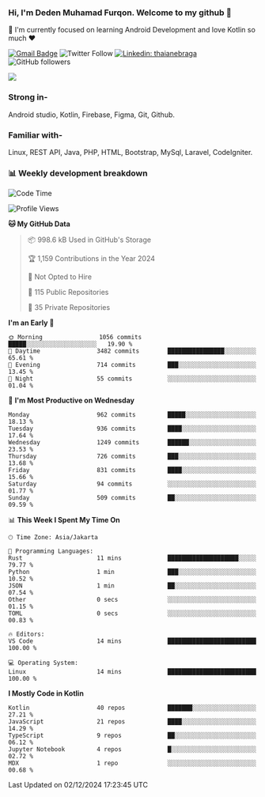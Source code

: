 ### Hi, I'm Deden Muhamad Furqon. Welcome to my github 👋

<!--
**furqoncreative/furqoncreative** is a ✨ _special_ ✨ repository because its `README.md` (this file) appears on your GitHub profile.

Here are some ideas to get you started:

- 🔭 I’m currently working on ...
- 👯 I’m looking to collaborate on ...
- 🤔 I’m looking for help with ...
- 💬 Ask me about ...
- 📫 How to reach me: ...
- 😄 Pronouns: ...
- ⚡ Fun fact: ...
-->

  🌱 I'm currently focused on learning Android Development and love Kotlin so much ❤ 

[![Gmail Badge](https://img.shields.io/badge/-furqoncreative24@gmail.com-c14438?style=flat-square&logo=Gmail&logoColor=white&link=mailto:furqoncreative24@gmail.com)](mailto:furqoncreative24@gmail.com)
![Twitter Follow](https://img.shields.io/twitter/follow/furqoncreative?label=Follow)
[![Linkedin: thaianebraga](https://img.shields.io/badge/-Deden_Muhamad_Furqon-blue?style=flat-square&logo=Linkedin&logoColor=white&link=https://www.linkedin.com/in/anmol-p-singh/)](https://www.linkedin.com/in/furqoncreative/)
![GitHub followers](https://img.shields.io/github/followers/furqoncreative?label=Follow&style=social)

<img src="https://github-readme-stats.sera5-dev.vercel.app/api?username=furqoncreative&hide=stars&show_icons=true&count_private=true&include_all_commits=true&title_color=#008080&icon_color=#008080&hide_border=true" width="">

### Strong in-

Android studio, Kotlin, Firebase, Figma, Git, Github.

### Familiar with-
Linux, REST API, Java, PHP, HTML, Bootstrap, MySql, Laravel, CodeIgniter.

### 📊 Weekly development breakdown

<!--START_SECTION:waka-->
![Code Time](http://img.shields.io/badge/Code%20Time-2%2C719%20hrs%2032%20mins-blue)

![Profile Views](http://img.shields.io/badge/Profile%20Views-0-blue)

**🐱 My GitHub Data** 

> 📦 998.6 kB Used in GitHub's Storage 
 > 
> 🏆 1,159 Contributions in the Year 2024
 > 
> 🚫 Not Opted to Hire
 > 
> 📜 115 Public Repositories 
 > 
> 🔑 35 Private Repositories 
 > 
**I'm an Early 🐤** 

```text
🌞 Morning                1056 commits        █████░░░░░░░░░░░░░░░░░░░░   19.90 % 
🌆 Daytime                3482 commits        ████████████████░░░░░░░░░   65.61 % 
🌃 Evening                714 commits         ███░░░░░░░░░░░░░░░░░░░░░░   13.45 % 
🌙 Night                  55 commits          ░░░░░░░░░░░░░░░░░░░░░░░░░   01.04 % 
```
📅 **I'm Most Productive on Wednesday** 

```text
Monday                   962 commits         █████░░░░░░░░░░░░░░░░░░░░   18.13 % 
Tuesday                  936 commits         ████░░░░░░░░░░░░░░░░░░░░░   17.64 % 
Wednesday                1249 commits        ██████░░░░░░░░░░░░░░░░░░░   23.53 % 
Thursday                 726 commits         ███░░░░░░░░░░░░░░░░░░░░░░   13.68 % 
Friday                   831 commits         ████░░░░░░░░░░░░░░░░░░░░░   15.66 % 
Saturday                 94 commits          ░░░░░░░░░░░░░░░░░░░░░░░░░   01.77 % 
Sunday                   509 commits         ██░░░░░░░░░░░░░░░░░░░░░░░   09.59 % 
```


📊 **This Week I Spent My Time On** 

```text
🕑︎ Time Zone: Asia/Jakarta

💬 Programming Languages: 
Rust                     11 mins             ████████████████████░░░░░   79.77 % 
Python                   1 min               ███░░░░░░░░░░░░░░░░░░░░░░   10.52 % 
JSON                     1 min               ██░░░░░░░░░░░░░░░░░░░░░░░   07.54 % 
Other                    0 secs              ░░░░░░░░░░░░░░░░░░░░░░░░░   01.15 % 
TOML                     0 secs              ░░░░░░░░░░░░░░░░░░░░░░░░░   00.83 % 

🔥 Editors: 
VS Code                  14 mins             █████████████████████████   100.00 % 

💻 Operating System: 
Linux                    14 mins             █████████████████████████   100.00 % 
```

**I Mostly Code in Kotlin** 

```text
Kotlin                   40 repos            ███████░░░░░░░░░░░░░░░░░░   27.21 % 
JavaScript               21 repos            ████░░░░░░░░░░░░░░░░░░░░░   14.29 % 
TypeScript               9 repos             ██░░░░░░░░░░░░░░░░░░░░░░░   06.12 % 
Jupyter Notebook         4 repos             █░░░░░░░░░░░░░░░░░░░░░░░░   02.72 % 
MDX                      1 repo              ░░░░░░░░░░░░░░░░░░░░░░░░░   00.68 % 
```




 Last Updated on 02/12/2024 17:23:45 UTC
<!--END_SECTION:waka-->
